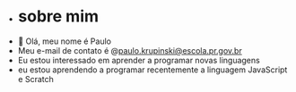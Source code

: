 - # sobre mim
- 👋 Olá, meu nome é Paulo
- Meu e-mail de contato é @paulo.krupinski@escola.pr.gov.br
- Eu estou interessado em aprender a programar novas linguagens
-  eu estou aprendendo a programar recentemente a linguagem JavaScript e Scratch
